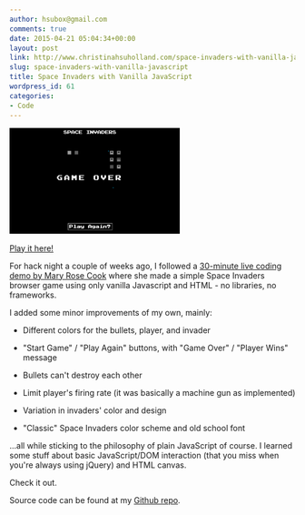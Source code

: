 ```yaml
---
author: hsubox@gmail.com
comments: true
date: 2015-04-21 05:04:34+00:00
layout: post
link: http://www.christinahsuholland.com/space-invaders-with-vanilla-javascript/
slug: space-invaders-with-vanilla-javascript
title: Space Invaders with Vanilla JavaScript
wordpress_id: 61
categories:
- Code
---
```


[![Screenshot 2015-04-20 21.46.30](/images/2015/04/Screenshot-2015-04-20-21.46.30-300x186.png)](http://www.christinahsuholland.com/space_invaders/)

[Play it here!](http://www.christinahsuholland.com/space_invaders/)

For hack night a couple of weeks ago, I followed a [30-minute live coding demo by Mary Rose Cook](https://vimeo.com/105955605) where she made a simple Space Invaders browser game using only vanilla Javascript and HTML - no libraries, no frameworks.
<!-- more -->
I added some minor improvements of my own, mainly:



	
  * Different colors for the bullets, player, and invader

	
  * "Start Game" / "Play Again" buttons, with "Game Over" / "Player Wins" message

	
  * Bullets can't destroy each other

	
  * Limit player's firing rate (it was basically a machine gun as implemented)

	
  * Variation in invaders' color and design

	
  * "Classic" Space Invaders color scheme and old school font


...all while sticking to the philosophy of plain JavaScript of course. I learned some stuff about basic JavaScript/DOM interaction (that you miss when you're always using jQuery) and HTML canvas.

Check it out.

Source code can be found at my [Github repo](https://github.com/hsubox76/space_invaders).
